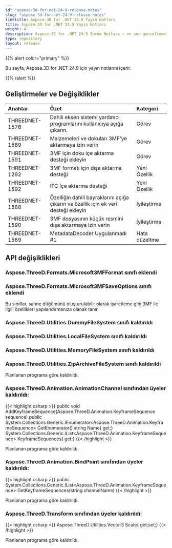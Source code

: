 ```yaml
---
id: "aspose-3d-for-net-24-9-release-notes"
slug: "aspose-3d-for-net-24-9-release-notes"
linktitle: Aspose.3D for .NET 24.9 Yayın Notları
title: Aspose.3D for .NET 24.9 Yayın Notları
weight: 4
description: Aspose.3D for .NET 24.9 Sürüm Notları – en son güncellemeler ve düzeltmeler.
type: repository
layout: release
---
```


{{% alert color="primary" %}}

Bu sayfa, Aspose.3D for .NET 24.9 için yayın notlarını içerir.

{{% /alert %}}
## **Geliştirmeler ve Değişiklikler**

|**Anahtar**|**Özet**|**Kategori**|
| :- | :- | :- |
| THREEDNET-1576 | Dahili eksen sistemi yardımcı programlarını kullanıcıya açığa çıkarın. | Görev |
| THREEDNET-1589 | Malzemeleri ve dokuları 3MF'ye aktarmaya izin verin | Görev |
| THREEDNET-1591 | 3MF için doku içe aktarma desteği ekleyin | Görev |
| THREEDNET-1292 | 3MF formatı için dışa aktarma desteği | Yeni Özellik |
| THREEDNET-1592 | IFC İçe aktarma desteği | Yeni Özellik |
| THREEDNET-1588 | Özelliğin dahili bayraklarını açığa çıkarın ve özellik için ek veri desteği ekleyin | İyileştirme |
| THREEDNET-1590 | 3MF dosyasının küçük resmini dışa aktarmaya izin verin | İyileştirme |
| THREEDNET-1569 | MetadataDecoder Uygulanmadı #1 | Hata düzeltme |



## API değişiklikleri ##

### **Aspose.ThreeD.Formats.Microsoft3MFFormat** sınıfı eklendi
### **Aspose.ThreeD.Formats.Microsoft3MFSaveOptions** sınıfı eklendi

Bu sınıflar, sahne düğümünü oluşturulabilir olarak işaretleme gibi 3MF ile ilgili özellikleri yapılandırmanıza olanak tanır.



### **Aspose.ThreeD.Utilities.DummyFileSystem** sınıfı kaldırıldı
### **Aspose.ThreeD.Utilities.LocalFileSystem** sınıfı kaldırıldı
### **Aspose.ThreeD.Utilities.MemoryFileSystem** sınıfı kaldırıldı
### **Aspose.ThreeD.Utilities.ZipArchiveFileSystem** sınıfı kaldırıldı
Planlanan programa göre kaldırıldı.

### **Aspose.ThreeD.Animation.AnimationChannel** sınıfından üyeler kaldırıldı:

{{< highlight csharp >}}
        public void AddKeyframeSequence(Aspose.ThreeD.Animation.KeyframeSequence sequence)
        public System.Collections.Generic.IEnumerator<Aspose.ThreeD.Animation.KeyframeSequence> GetEnumerator()
        string Name{ get;}
        System.Collections.Generic.IList<Aspose.ThreeD.Animation.KeyframeSequence> KeyframeSequences{ get;}
{{< /highlight >}}

Planlanan programa göre kaldırıldı.




### **Aspose.ThreeD.Animation.BindPoint** sınıfından üyeler kaldırıldı:

{{< highlight csharp >}}
        public System.Collections.Generic.IList<Aspose.ThreeD.Animation.KeyframeSequence> GetKeyframeSequences(string channelName)
{{< /highlight >}}

Planlanan programa göre kaldırıldı.


### **Aspose.ThreeD.Transform** sınıfından üyeler kaldırıldı:

{{< highlight csharp >}}
        Aspose.ThreeD.Utilities.Vector3 Scale{ get;set;}
{{< /highlight >}}

Planlanan programa göre kaldırıldı.